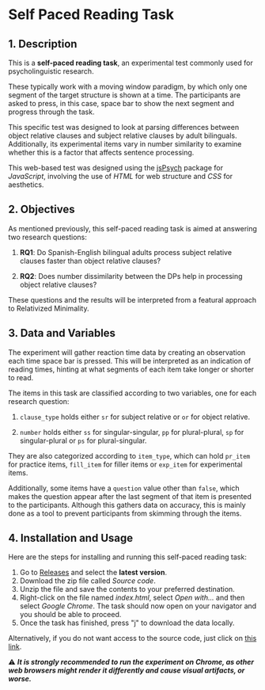# Self Paced Reading Task

## 1. Description

This is a **self-paced reading task**, an experimental test commonly used for psycholinguistic research.

These typically work with a moving window paradigm, by which only one segment of the target structure is shown at a time. The participants are asked to press, in this case, space bar to show the next segment and progress through the task.

This specific test was designed to look at parsing differences between object relative clauses and subject relative clauses by adult bilinguals. Additionally, its experimental items vary in number similarity to examine whether this is a factor that affects sentence processing.

This web-based test was designed using the [jsPsych](https://www.jspsych.org/latest/) package for _JavaScript_, involving the use of _HTML_ for web structure and _CSS_ for aesthetics.

## 2. Objectives

As mentioned previously, this self-paced reading task is aimed at answering two research questions:

1. **RQ1**: Do Spanish-English bilingual adults process subject relative clauses faster than object relative clauses?

2. **RQ2**: Does number dissimilarity between the DPs help in processing object relative clauses?

These questions and the results will be interpreted from a featural approach to Relativized Minimality.

## 3. Data and Variables

The experiment will gather reaction time data by creating an observation each time space bar is pressed. This will be interpreted as an indication of reading times, hinting at what segments of each item take longer or shorter to read.

The items in this task are classified according to two variables, one for each research question:

1. `clause_type` holds either `sr` for subject relative or `or` for object relative.

2. `number` holds either `ss` for singular-singular, `pp` for plural-plural, `sp` for singular-plural or `ps` for plural-singular.

They are also categorized according to `item_type`, which can hold `pr_item` for practice items, `fill_item` for filler items or `exp_item` for experimental items.

Additionally, some items have a `question` value other than `false`, which makes the question appear after the last segment of that item is presented to the participants. Although this gathers data on accuracy, this is mainly done as a tool to prevent participants from skimming through the items.

## 4. Installation and Usage

Here are the steps for installing and running this self-paced reading task:

1. Go to [Releases](https://github.com/Vieju17/SelfPaced_Reading_Task/releases) and select the **latest version**.
2. Download the zip file called _Source code_.
3. Unzip the file and save the contents to your preferred destination.
4. Right-click on the file named _index.html_, select _Open with..._ and then select _Google Chrome_. The task should now open on your navigator and you should be able to proceed.
5. Once the task has finished, press "j" to download the data locally.

Alternatively, if you do not want access to the source code, just click on [this link](https://victor-lopez17.github.io/SelfPaced_Reading_Task/).

⚠️ **_It is strongly recommended to run the experiment on Chrome, as other web browsers might render it differently and cause visual artifacts, or worse._**
